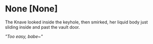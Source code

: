 # None [None]
The Knave looked inside the keyhole, then smirked, her liquid body just sliding inside and past the vault door.

*"Too easy, babe~"*
